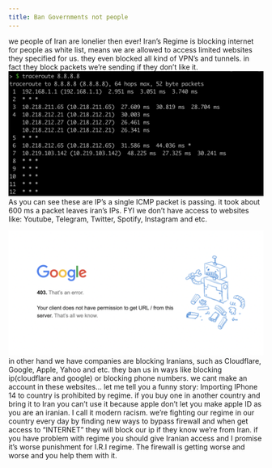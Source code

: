 ```yaml
---
title: Ban Governments not people
---
```

we people of Iran are lonelier then ever! Iran’s Regime is blocking internet for people as white list, means we are allowed to access limited websites they specified for us.
they even blocked all kind of VPN’s and tunnels. in fact they block packets we’re sending if they don’t like it.
![TRACEROUTE](/images/Post4/2.png)
As you can see these are IP’s a single ICMP packet is passing.
it took about 600 ms a packet leaves iran’s IPs.
FYI we don’t have access to websites like: Youtube, Telegram, Twitter, Spotify, Instagram and etc.

![google403](/images/Post4/1.png)
in other hand we have companies are blocking Iranians, such as Cloudflare, Google, Apple, Yahoo and etc. they ban us in ways like blocking ip(cloudflare and google) or blocking phone numbers.
we cant make an account in these websites…
let me tell you a funny story: Importing IPhone 14 to country is prohibited by regime. if you buy one in another country and bring it to Iran you can’t use it because apple don’t let you make apple ID as you are an iranian.
I call it modern racism. we’re fighting our regime in our country every day by finding new ways to bypass firewall and when get access to “INTERNET” they will block our ip if they know we’re from Iran.
if you have problem with regime you should give Iranian access and I promise it’s worse punishment for I.R.I regime. The firewall is getting worse and worse and you help them with it.

